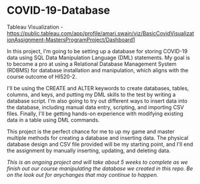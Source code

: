 # COVID-19-Database

Tableau Visualization - https://public.tableau.com/app/profile/amari.swain/viz/BasicCovidVisualizationAssignment-MastersProgramProject/Dashboard1

In this project, I'm going to be setting up a database for storing COVID-19 data using SQL Data Manipulation Language (DML) statements. My goal is to become a pro at using a Relational Database Management System (RDBMS) for database installation and manipulation, which aligns with the course outcome of HI520-2.

I'll be using the CREATE and ALTER keywords to create databases, tables, columns, and keys, and putting my DML skills to the test by writing a database script. I'm also going to try out different ways to insert data into the database, including manual data entry, scripting, and importing CSV files. Finally, I'll be getting hands-on experience with modifying existing data in a table using DML commands.  

This project is the perfect chance for me to up my game and master multiple methods for creating a database and inserting data. The physical database design and CSV file provided will be my starting point, and I'll end the assignment by manually inserting, updating, and deleting data.

*This is an ongoing project and will take about 5 weeks to complete as we finish out our course manipulating the database we created in this repo. Be on the look out for anychanges that may continue to happen.*
